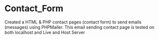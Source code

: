 # Contact_Form
Created a HTML &amp; PHP contact pages (contact form) to send emails (messages) using PHPMailer. This email sending contact page is tested on both localhost and Live and Host Server
